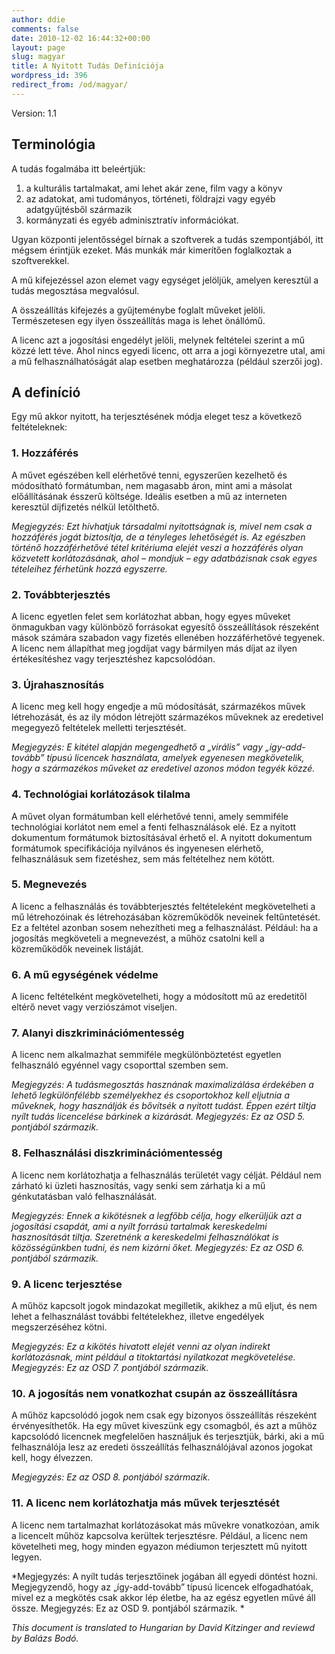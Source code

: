 ```yaml
---
author: ddie
comments: false
date: 2010-12-02 16:44:32+00:00
layout: page
slug: magyar
title: A Nyitott Tudás Definíciója
wordpress_id: 396
redirect_from: /od/magyar/
---
```


Version: 1.1

## Terminológia

A tudás fogalmába itt beleértjük:

  1. a kulturális tartalmakat, ami lehet akár zene, film vagy a könyv
  2. az adatokat, ami tudományos, történeti, földrajzi vagy egyéb adatgyűjtésből származik
  3. kormányzati és egyéb adminisztratív információkat.

Ugyan központi jelentősségel bírnak a szoftverek a tudás szempontjából, itt mégsem érintjük ezeket. Más munkák már kimerítően 
foglalkoztak a szoftverekkel.

A mű kifejezéssel azon elemet vagy egységet jelöljük, amelyen keresztül a tudás megosztása megvalósul.

A összeállítás kifejezés a gyűjteménybe foglalt műveket jelöli. Természetesen egy ilyen összeállítás maga is lehet önállómű.

A licenc azt a jogosítási engedélyt jelöli, melynek feltételei szerint a mű közzé lett téve. Ahol nincs egyedi licenc, ott arra a jogi környezetre utal, ami a mű felhasználhatóságát alap esetben meghatározza (például szerzői jog).

## A definíció

Egy mű akkor nyitott, ha terjesztésének módja eleget tesz a következő feltételeknek:

### 1. Hozzáférés
A művet egészében kell elérhetővé tenni, egyszerűen kezelhető és módosítható formátumban, nem magasabb áron, mint ami a másolat előállításának ésszerű költsége. Ideális esetben a mű az interneten keresztül díjfizetés nélkül letölthető. 

*Megjegyzés: Ezt hívhatjuk társadalmi nyitottságnak is, mivel nem csak a hozzáférés jogát biztosítja, de a tényleges lehetőségét is.  Az egészben történő hozzáférhetővé tétel kritériuma elejét veszi a hozzáférés olyan közvetett korlátozásának, ahol – mondjuk – egy adatbázisnak csak egyes tételeihez férhetünk hozzá egyszerre.*

### 2. Továbbterjesztés
A licenc egyetlen felet sem korlátozhat abban, hogy egyes műveket önmagukban vagy különböző forrásokat egyesítő összeállítások részeként mások számára szabadon vagy fizetés ellenében hozzáférhetővé tegyenek. A licenc nem állapíthat meg jogdíjat vagy bármilyen más díjat az ilyen értékesítéshez vagy terjesztéshez kapcsolódóan.  

### 3. Újrahasznosítás
A licenc meg kell hogy engedje a mű módosítását, származékos művek létrehozását, és az ily módon létrejött származékos műveknek az eredetivel megegyező feltételek melletti terjesztését.

*Megjegyzés: E kitétel alapján megengedhető a „virális” vagy „így-add-tovább” típusú licencek használata, amelyek egyenesen megkövetelik, hogy a származékos műveket az eredetivel azonos módon tegyék közzé.*

### 4. Technológiai korlátozások tilalma 
A művet olyan formátumban kell elérhetővé tenni, amely semmiféle technológiai korlátot nem emel a fenti felhasználások elé. Ez a nyitott dokumentum formátumok biztosításával érhető el. A nyitott dokumentum formátumok specifikációja nyilvános és ingyenesen elérhető, felhasználásuk sem fizetéshez, sem más feltételhez nem kötött. 

### 5. Megnevezés
A licenc a felhasználás és továbbterjesztés feltételeként megkövetelheti a mű létrehozóinak és létrehozásában közreműködők neveinek feltűntetését. Ez a feltétel azonban sosem nehezítheti meg a felhasználást. Például: ha a jogosítás megköveteli a megnevezést, a műhöz csatolni kell a közreműködők neveinek listáját.  

### 6. A mű egységének védelme
A licenc feltételként megkövetelheti, hogy a módosított mű az eredetitől eltérő nevet vagy verziószámot viseljen.

### 7. Alanyi diszkriminációmentesség 
A licenc nem alkalmazhat semmiféle megkülönböztetést egyetlen felhasználó egyénnel vagy csoporttal szemben sem. 

*Megjegyzés: A tudásmegosztás hasznának maximalizálása érdekében a lehető legkülönfélébb személyekhez és csoportokhoz kell eljutnia a műveknek, hogy használják és bővítsék a nyitott tudást. Éppen ezért tiltja  nyílt tudás licencelése bárkinek a kizárását.
Megjegyzés: Ez az OSD 5. pontjából származik.*

### 8. Felhasználási diszkriminációmentesség
A licenc nem korlátozhatja a felhasználás területét vagy célját. Például nem zárható ki üzleti hasznosítás, vagy senki sem zárhatja ki a mű génkutatásban való felhasználását.

*Megjegyzés: Ennek a kikötésnek a legfőbb célja, hogy elkerüljük azt a jogosítási csapdát, ami a nyílt forrású tartalmak kereskedelmi hasznosítását tiltja. Szeretnénk a kereskedelmi felhasználókat is közösségünkben tudni, és nem kizárni őket.
Megjegyzés: Ez az OSD 6. pontjából származik.*

### 9. A licenc terjesztése
A műhöz kapcsolt jogok mindazokat megilletik, akikhez a mű eljut, és nem lehet a felhasználást további feltételekhez, illetve engedélyek megszerzéséhez kötni. 

*Megjegyzés: Ez a kikötés hivatott elejét venni az olyan indirekt korlátozásnak, mint például a titoktartási nyilatkozat megkövetelése.
Megjegyzés: Ez az OSD 7. pontjából származik.*

### 10.  A jogosítás nem vonatkozhat csupán az összeállításra
A műhöz kapcsolódó jogok nem csak egy bizonyos összeállítás részeként érvényesíthetők. Ha egy művet kiveszünk egy csomagból, és azt a műhöz kapcsolódó licencnek megfelelően használjuk és terjesztjük, bárki, aki a mű felhasználója lesz az eredeti összeállítás felhasználójával azonos jogokat kell, hogy élvezzen.

*Megjegyzés: Ez az OSD 8. pontjából származik.*

### 11. A licenc nem korlátozhatja más művek terjesztését
A licenc nem tartalmazhat korlátozásokat más művekre vonatkozóan, amik a licencelt műhöz kapcsolva kerültek terjesztésre. Például, a licenc nem követelheti meg, hogy minden egyazon médiumon terjesztett mű nyitott legyen.

*Megjegyzés: A nyílt tudás terjesztőinek jogában áll egyedi döntést hozni. Megjegyzendő, hogy az „így-add-tovább” típusú licencek elfogadhatóak, mivel ez a megkötés csak akkor lép életbe, ha az egész egyetlen művé áll össze.
Megjegyzés: Ez az OSD 9. pontjából származik.  *

*This document is translated to Hungarian by David Kitzinger and reviewd by Balázs Bodó.*
